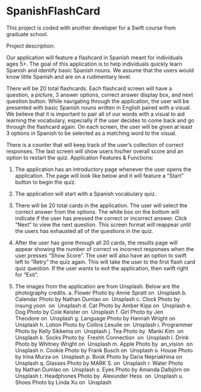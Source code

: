 # SpanishFlashCard

This project is coded with another developer for a Swift course from graduate school. 

Project description:

Our application will feature a flashcard in Spanish meant for individuals ages 5+. The
goal of this application is to help individuals quickly learn Spanish and identify basic
Spanish nouns. We assume that the users would know little Spanish and are on a
rudimentary level.

There will be 20 total flashcards. Each flashcard screen will have a question, a
picture, 3 answer options, correct answer display box, and next question button.
While navigating through the application, the user will be presented with basic
Spanish nouns written in English paired with a visual. We believe that it is important
to pair all of our words with a visual to aid learning the vocabulary, especially if the
user decides to come back and go through the flashcard again. On each screen, the
user will be given at least 3 options in Spanish to be selected as a matching word to
the visual.

There is a counter that will keep track of the user’s collection of correct responses.
The last screen will show users his/her overall score and an option to restart the quiz.
Application Features &amp; Functions:

1) The application has an introductory page whenever the user opens the application.
The page will look like below and it will feature a “Start” button to begin the quiz.

2) The application will start with a Spanish vocabulary quiz. 

3) There will be 20 total cards in the application. The user will select the correct
answer from the options. The white box on the bottom will indicate if the user has
pressed the correct or incorrect answer.
Click “Next” to view the next question. This screen format will reappear until the
users has exhausted all of the questions in the quiz.

4) After the user has gone through all 20 cards, the results page will appear showing
the number of correct vs incorrect responses when the user presses “Show Score”.
The user will also have an option to swift left to “Retry” the quiz again. This will
take the user to the first flash card quiz question. If the user wants to exit the
application, then swift right for “Exit”.

5) The images from the application are from Unsplash. Below are the photography
credits.
a. Flower Photo by Annie Spratt on  Unsplash
b. Calendar Photo by Nathan Dumlao on  Unsplash
c. Clock Photo by  insung yoon  on  Unsplash
d. Cat Photo by Amber Kipp on  Unsplash
e. Dog Photo by Cole Keister on  Unsplash
f. Girl Photo by Jen Theodore on  Unsplash
g. Language Photo by Hannah Wright on  Unsplash
h. Lotion Photo by Collins Lesulie on  Unsplash
i. Programmer Photo by Kelly Sikkema on  Unsplash
j. Tea Photo by  Manki Kim  on  Unsplash
k. Socks Photo by  Freshh Connection  on  Unsplash
l. Drink Photo by Whitney Wright on  Unsplash
m. Apple Photo by  an_vision  on  Unsplash
n. Cookie Photo by Frank Busch on  Unsplash
o. House Photo by Irina Murza on  Unsplash
p. Book Photo by Daria Nepriakhina on  Unsplash
q. Glasses Photo by MARK S. on  Unsplash
r. Water Photo by Nathan Dumlao on  Unsplash
s. Eyes Photo by Amanda Dalbjörn on  Unsplash
t. Headphones Photo by  Alexunder Hess  on  Unsplash
u. Shoes Photo by Linda Xu on  Unsplash
